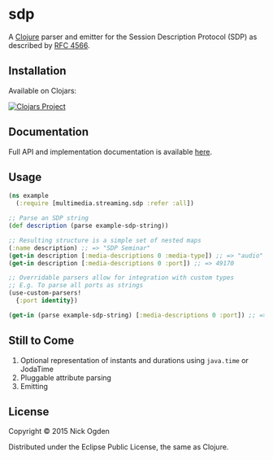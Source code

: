 # sdp
A [Clojure](http://clojure.org) parser and emitter for the Session Description
Protocol (SDP) as described by [RFC 4566](https://tools.ietf.org/html/rfc4566).

## Installation

Available on Clojars:

[![Clojars Project](http://clojars.org/multimedia.streaming/sdp/latest-version.svg)](http://clojars.org/multimedia.streaming/sdp)

## Documentation

Full API and implementation documentation is available [here](http://nogden.github.io/sdp/).

## Usage

```clojure
(ns example
  (:require [multimedia.streaming.sdp :refer :all])

;; Parse an SDP string
(def description (parse example-sdp-string))

;; Resulting structure is a simple set of nested maps
(:name description) ;; => "SDP Seminar"
(get-in description [:media-descriptions 0 :media-type]) ;; => "audio"
(get-in description [:media-descriptions 0 :port]) ;; => 49170

;; Overridable parsers allow for integration with custom types
;; E.g. To parse all ports as strings
(use-custom-parsers!
  {:port identity})

(get-in (parse example-sdp-string) [:media-descriptions 0 :port]) ;; => "49170"
```

## Still to Come

1. Optional representation of instants and durations using `java.time` or JodaTime
2. Pluggable attribute parsing
3. Emitting

## License

Copyright © 2015 Nick Ogden

Distributed under the Eclipse Public License, the same as Clojure.

